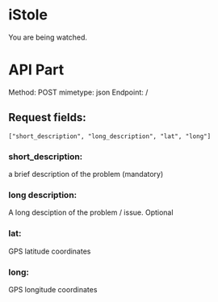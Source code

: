 # iStole

You are being watched.


# API Part

Method: POST
mimetype: json
Endpoint: /

## Request fields:

```
["short_description", "long_description", "lat", "long"]

```

### short_description:

a brief description of the problem (mandatory)

### long description:

A long desciption of the problem / issue. Optional

### lat:

GPS latitude coordinates

### long:

GPS longitude coordinates